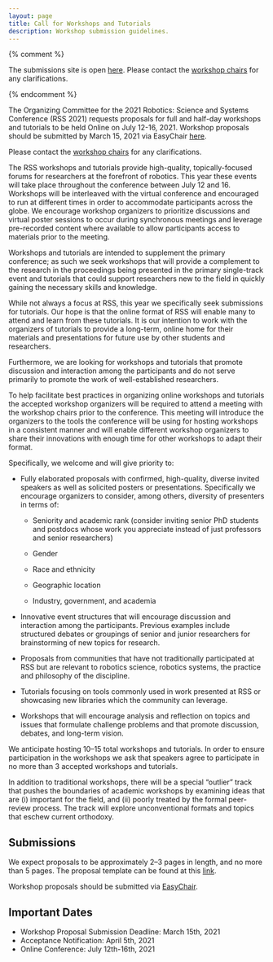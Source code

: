 ```yaml
---
layout: page
title: Call for Workshops and Tutorials
description: Workshop submission guidelines.
---
```

{% comment %}
<p class="message">
The submissions site is open <a href="https://easychair.org/conferences/?conf=rssw17">here</a>.
Please contact the <a href="{{site.baseurl}}/committees/organizers/">workshop chairs</a> for any clarifications.
</p>
{% endcomment %}

The Organizing Committee for the 2021 Robotics: Science and Systems Conference
(RSS 2021) requests proposals for full and half-day workshops and tutorials to
be held Online on July 12-16, 2021. Workshop proposals should be submitted by
March 15, 2021 via EasyChair <a href="https://easychair.org/my/conference?conf=rss2021workshopsandt">here</a>.

Please contact the <a href="{{site.baseurl}}/committees/organizers/">workshop chairs</a> for any clarifications.

The RSS workshops and tutorials provide high-quality, topically-focused forums for researchers at the forefront of robotics. This year these events will take place throughout the conference between July 12 and 16. Workshops will be interleaved with the virtual conference and encouraged to run at different times in order to accommodate participants across the globe. We encourage workshop organizers to prioritize discussions and virtual poster sessions to occur during synchronous meetings and leverage pre-recorded content where available to allow participants access to materials prior to the meeting.

Workshops and tutorials are intended to supplement the primary conference; as such we seek workshops that will provide a complement to the research in the proceedings being presented in the primary single-track event and tutorials that could support researchers new to the field in quickly gaining the necessary skills and knowledge.

While not always a focus at RSS, this year we specifically seek submissions for tutorials. Our hope is that the online format of RSS will enable many to attend and learn from these tutorials. It is our intention to work with the organizers of tutorials to provide a long-term, online home for their materials and presentations for future use by other students and researchers.

Furthermore, we are looking for workshops and tutorials that promote discussion and interaction among the participants and do not serve primarily to promote the work of well-established researchers.

To help facilitate best practices in organizing online workshops and tutorials the accepted workshop organizers will be required to attend a meeting with the workshop chairs prior to the conference. This meeting will introduce the organizers to the tools the conference will be using for hosting workshops in a consistent manner and will enable different workshop organizers to share their innovations with enough time for other workshops to adapt their format.

Specifically, we welcome and will give priority to:

* Fully elaborated proposals with confirmed, high-quality, diverse invited speakers as well as solicited posters or presentations. Specifically we encourage organizers to consider, among others, diversity of presenters in terms of:

    - Seniority and academic rank (consider inviting senior PhD students and postdocs whose work you appreciate instead of just professors and senior researchers)

    - Gender

    - Race and ethnicity

    - Geographic location

    - Industry, government, and academia

* Innovative event structures that will encourage discussion and interaction among the participants. Previous examples include structured debates or groupings of senior and junior researchers for brainstorming of new topics for research.

* Proposals from communities that have not traditionally participated at RSS but are relevant to robotics science, robotics systems, the practice and philosophy of the discipline.

* Tutorials focusing on tools commonly used in work presented at RSS or showcasing new libraries which the community can leverage.

* Workshops that will encourage analysis and reflection on topics and issues that formulate challenge problems and that promote discussion, debates, and long-term vision.

We anticipate hosting 10–15 total workshops and tutorials. In order to ensure participation in the workshops we ask that speakers agree to participate in no more than 3 accepted workshops and tutorials.

In addition to traditional workshops, there will be a special “outlier” track that pushes the boundaries of academic workshops by examining ideas that are (i) important for the field, and (ii) poorly treated by the formal peer-review process. The track will explore unconventional formats and topics that eschew current orthodoxy.

## Submissions

We expect proposals to be approximately 2–3 pages in length, and no more than 5 pages. The proposal template can be found at this <a href="https://docs.google.com/document/d/1xNd22FTwCIrnkj5nEK1gOi7szJqx70pB9v-NPRVZ6tQ/edit?usp=sharing">link</a>.

Workshop proposals should be submitted via <a href="https://easychair.org/my/conference?conf=rss2021workshopsandt">EasyChair</a>.

## Important Dates

*  Workshop Proposal Submission Deadline: March 15th, 2021
*  Acceptance Notification: April 5th, 2021
*  Online Conference: July 12th-16th, 2021

